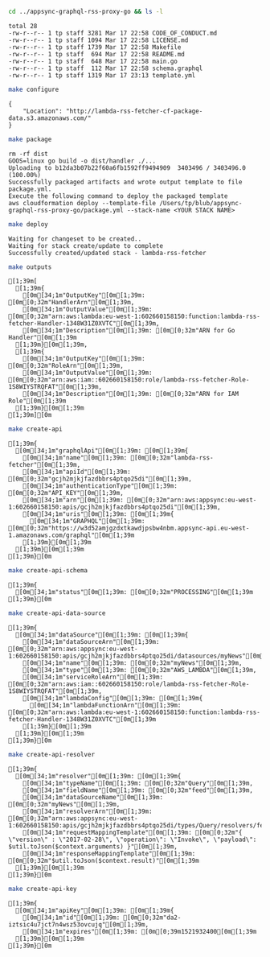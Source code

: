 

```bash
cd ../appsync-graphql-rss-proxy-go && ls -l
```

    total 28
    -rw-r--r-- 1 tp staff 3281 Mar 17 22:58 CODE_OF_CONDUCT.md
    -rw-r--r-- 1 tp staff 1094 Mar 17 22:58 LICENSE.md
    -rw-r--r-- 1 tp staff 1739 Mar 17 22:58 Makefile
    -rw-r--r-- 1 tp staff  694 Mar 17 22:58 README.md
    -rw-r--r-- 1 tp staff  648 Mar 17 22:58 main.go
    -rw-r--r-- 1 tp staff  112 Mar 17 22:58 schema.graphql
    -rw-r--r-- 1 tp staff 1319 Mar 17 23:13 template.yml



```bash
make configure
```

    {
        "Location": "http://lambda-rss-fetcher-cf-package-data.s3.amazonaws.com/"
    }



```bash
make package
```

    rm -rf dist
    GOOS=linux go build -o dist/handler ./...
    Uploading to b12da3b07b22f60a6fb1592ff9494909  3403496 / 3403496.0  (100.00%)
    Successfully packaged artifacts and wrote output template to file package.yml.
    Execute the following command to deploy the packaged template
    aws cloudformation deploy --template-file /Users/tp/blub/appsync-graphql-rss-proxy-go/package.yml --stack-name <YOUR STACK NAME>



```bash
make deploy
```

    
    Waiting for changeset to be created..
    Waiting for stack create/update to complete
    Successfully created/updated stack - lambda-rss-fetcher



```bash
make outputs
```

    [1;39m[
      [1;39m{
        [0m[34;1m"OutputKey"[0m[1;39m: [0m[0;32m"HandlerArn"[0m[1;39m,
        [0m[34;1m"OutputValue"[0m[1;39m: [0m[0;32m"arn:aws:lambda:eu-west-1:602660158150:function:lambda-rss-fetcher-Handler-1348W31Z0XVTC"[0m[1;39m,
        [0m[34;1m"Description"[0m[1;39m: [0m[0;32m"ARN for Go Handler"[0m[1;39m
      [1;39m}[0m[1;39m,
      [1;39m{
        [0m[34;1m"OutputKey"[0m[1;39m: [0m[0;32m"RoleArn"[0m[1;39m,
        [0m[34;1m"OutputValue"[0m[1;39m: [0m[0;32m"arn:aws:iam::602660158150:role/lambda-rss-fetcher-Role-1S8WIYSTRQFAT"[0m[1;39m,
        [0m[34;1m"Description"[0m[1;39m: [0m[0;32m"ARN for IAM Role"[0m[1;39m
      [1;39m}[0m[1;39m
    [1;39m][0m



```bash
make create-api
```

    [1;39m{
      [0m[34;1m"graphqlApi"[0m[1;39m: [0m[1;39m{
        [0m[34;1m"name"[0m[1;39m: [0m[0;32m"lambda-rss-fetcher"[0m[1;39m,
        [0m[34;1m"apiId"[0m[1;39m: [0m[0;32m"gcjh2mjkjfazdbbrs4ptqo25di"[0m[1;39m,
        [0m[34;1m"authenticationType"[0m[1;39m: [0m[0;32m"API_KEY"[0m[1;39m,
        [0m[34;1m"arn"[0m[1;39m: [0m[0;32m"arn:aws:appsync:eu-west-1:602660158150:apis/gcjh2mjkjfazdbbrs4ptqo25di"[0m[1;39m,
        [0m[34;1m"uris"[0m[1;39m: [0m[1;39m{
          [0m[34;1m"GRAPHQL"[0m[1;39m: [0m[0;32m"https://w3d52amjgzdxtkawdjpsbw4nbm.appsync-api.eu-west-1.amazonaws.com/graphql"[0m[1;39m
        [1;39m}[0m[1;39m
      [1;39m}[0m[1;39m
    [1;39m}[0m



```bash
make create-api-schema
```

    [1;39m{
      [0m[34;1m"status"[0m[1;39m: [0m[0;32m"PROCESSING"[0m[1;39m
    [1;39m}[0m



```bash
make create-api-data-source
```

    [1;39m{
      [0m[34;1m"dataSource"[0m[1;39m: [0m[1;39m{
        [0m[34;1m"dataSourceArn"[0m[1;39m: [0m[0;32m"arn:aws:appsync:eu-west-1:602660158150:apis/gcjh2mjkjfazdbbrs4ptqo25di/datasources/myNews"[0m[1;39m,
        [0m[34;1m"name"[0m[1;39m: [0m[0;32m"myNews"[0m[1;39m,
        [0m[34;1m"type"[0m[1;39m: [0m[0;32m"AWS_LAMBDA"[0m[1;39m,
        [0m[34;1m"serviceRoleArn"[0m[1;39m: [0m[0;32m"arn:aws:iam::602660158150:role/lambda-rss-fetcher-Role-1S8WIYSTRQFAT"[0m[1;39m,
        [0m[34;1m"lambdaConfig"[0m[1;39m: [0m[1;39m{
          [0m[34;1m"lambdaFunctionArn"[0m[1;39m: [0m[0;32m"arn:aws:lambda:eu-west-1:602660158150:function:lambda-rss-fetcher-Handler-1348W31Z0XVTC"[0m[1;39m
        [1;39m}[0m[1;39m
      [1;39m}[0m[1;39m
    [1;39m}[0m



```bash
make create-api-resolver
```

    [1;39m{
      [0m[34;1m"resolver"[0m[1;39m: [0m[1;39m{
        [0m[34;1m"typeName"[0m[1;39m: [0m[0;32m"Query"[0m[1;39m,
        [0m[34;1m"fieldName"[0m[1;39m: [0m[0;32m"feed"[0m[1;39m,
        [0m[34;1m"dataSourceName"[0m[1;39m: [0m[0;32m"myNews"[0m[1;39m,
        [0m[34;1m"resolverArn"[0m[1;39m: [0m[0;32m"arn:aws:appsync:eu-west-1:602660158150:apis/gcjh2mjkjfazdbbrs4ptqo25di/types/Query/resolvers/feed"[0m[1;39m,
        [0m[34;1m"requestMappingTemplate"[0m[1;39m: [0m[0;32m"{ \"version\" : \"2017-02-28\", \"operation\": \"Invoke\", \"payload\": $util.toJson($context.arguments) }"[0m[1;39m,
        [0m[34;1m"responseMappingTemplate"[0m[1;39m: [0m[0;32m"$util.toJson($context.result)"[0m[1;39m
      [1;39m}[0m[1;39m
    [1;39m}[0m



```bash
make create-api-key
```

    [1;39m{
      [0m[34;1m"apiKey"[0m[1;39m: [0m[1;39m{
        [0m[34;1m"id"[0m[1;39m: [0m[0;32m"da2-iztsic4u7jct7n4wsz53ovcujq"[0m[1;39m,
        [0m[34;1m"expires"[0m[1;39m: [0m[0;39m1521932400[0m[1;39m
      [1;39m}[0m[1;39m
    [1;39m}[0m

